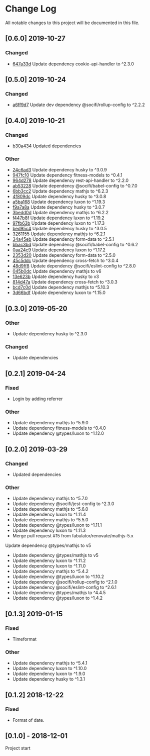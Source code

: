 # Change Log
All notable changes to this project will be documented in this file.

## [0.6.0] 2019-10-27
### Changed
- [647a33d](https://github.com/fabulator/garmin-api-handler/commit/647a33da38181c586c764d161ecbf5a72683917f) Update dependency cookie-api-handler to ^2.3.0

## [0.5.0] 2019-10-24
### Changed
- [a6ff9d7](https://github.com/fabulator/garmin-api-handler/commit/a6ff9d745ff15a8bad5d9b010d52ef68196f3ae1) Update dev dependency @socifi/rollup-config to ^2.2.2

## [0.4.0] 2019-10-21
### Changed
- [b30a434](https://github.com/fabulator/garmin-api-handler/commit/b30a434be480c835f3d9d759d87c75a10e6927d5) Updated dependencies

### Other
- [24c6ad3](https://github.com/fabulator/garmin-api-handler/commit/24c6ad3e17a8bdc18d881047b699b5039ddcd519) Update dependency husky to ^3.0.9
- [947fc10](https://github.com/fabulator/garmin-api-handler/commit/947fc10697c456c4aed1cee120664a5bf29f1557) Update dependency fitness-models to ^0.4.1
- [964d278](https://github.com/fabulator/garmin-api-handler/commit/964d278297a55edf1e1c7ce898a0c4780eea0ee2) Update dependency rest-api-handler to ^2.2.0
- [ab53228](https://github.com/fabulator/garmin-api-handler/commit/ab53228ce4b31ee96ec71cb19fd47c1a65b07a94) Update dependency @socifi/babel-config to ^0.7.0
- [6bb3cc2](https://github.com/fabulator/garmin-api-handler/commit/6bb3cc2b200dd462f16731ae0597a126415044c4) Update dependency mathjs to ^6.2.3
- [4f809dc](https://github.com/fabulator/garmin-api-handler/commit/4f809dc574d0be2e56ca43fe4388938119722936) Update dependency husky to ^3.0.8
- [a5ba168](https://github.com/fabulator/garmin-api-handler/commit/a5ba16822c389a2b1354125d2b752a1bce79e02f) Update dependency luxon to ^1.19.3
- [f9a7a8a](https://github.com/fabulator/garmin-api-handler/commit/f9a7a8aee884507ba73d5a7ea6f9da0d06d469e8) Update dependency husky to ^3.0.7
- [3bedd0d](https://github.com/fabulator/garmin-api-handler/commit/3bedd0d3abe94672b76f5b843942c4dca7cf8b22) Update dependency mathjs to ^6.2.2
- [f447b8f](https://github.com/fabulator/garmin-api-handler/commit/f447b8f8bca3daa793fa45cc9a12808f7d7d48f2) Update dependency luxon to ^1.19.2
- [97fb63b](https://github.com/fabulator/garmin-api-handler/commit/97fb63b2fe6c796c8d210119188899c692eb432b) Update dependency luxon to ^1.17.3
- [bed95c4](https://github.com/fabulator/garmin-api-handler/commit/bed95c47737b999a9159c5c842e0fe02dfe314c7) Update dependency husky to ^3.0.5
- [3261155](https://github.com/fabulator/garmin-api-handler/commit/3261155fdbc6b2b09ef0e8ebe8bdeaa784cdb883) Update dependency mathjs to ^6.2.1
- [34a45eb](https://github.com/fabulator/garmin-api-handler/commit/34a45eb1530f2d5e6c0985e89bac26c75a9f3023) Update dependency form-data to ^2.5.1
- [bbac3bd](https://github.com/fabulator/garmin-api-handler/commit/bbac3bd715ebd5a9cddb93e2d403a757d6af6a0d) Update dependency @socifi/babel-config to ^0.6.2
- [0aa24c9](https://github.com/fabulator/garmin-api-handler/commit/0aa24c9c80766c35df358ed8aa7ea90f707db1d4) Update dependency luxon to ^1.17.2
- [2353d20](https://github.com/fabulator/garmin-api-handler/commit/2353d207b9078870df547268b529586f14af2845) Update dependency form-data to ^2.5.0
- [45c5ddc](https://github.com/fabulator/garmin-api-handler/commit/45c5ddc74f6ab13eae8e7fc0390dd47d309158c8) Update dependency cross-fetch to ^3.0.4
- [48d9ff8](https://github.com/fabulator/garmin-api-handler/commit/48d9ff8e6453a291ea8377c55fc715210e124ab4) Update dependency @socifi/eslint-config to ^2.8.0
- [045b0dc](https://github.com/fabulator/garmin-api-handler/commit/045b0dc7cc6521b8987084303a187a69a293a558) Update dependency mathjs to v6
- [13e623b](https://github.com/fabulator/garmin-api-handler/commit/13e623b617489580b74ca447b2bcb07f267c24cd) Update dependency husky to v3
- [814d47a](https://github.com/fabulator/garmin-api-handler/commit/814d47a0bc63e829e7ccff1818aa4541b2e84432) Update dependency cross-fetch to ^3.0.3
- [bcd7c0d](https://github.com/fabulator/garmin-api-handler/commit/bcd7c0d215d38b3410834ff2d1317abdf681e464) Update dependency mathjs to ^5.10.3
- [3d66bdf](https://github.com/fabulator/garmin-api-handler/commit/3d66bdf692dfb09271742752097f7e06a79612e3) Update dependency luxon to ^1.15.0

## [0.3.0] 2019-05-20
### Other
- Update dependency husky to ^2.3.0

### Changed
- Update dependencies 

## [0.2.1] 2019-04-24
### Fixed
- Login by adding referrer

### Other
- Update dependency mathjs to ^5.9.0
- Update dependency fitness-models to ^0.4.0
- Update dependency @types/luxon to ^1.12.0

## [0.2.0] 2019-03-29
### Changed
- Updated dependencies

### Other
- Update dependency mathjs to ^5.7.0
- Update dependency @socifi/jest-config to ^2.3.0
- Update dependency mathjs to ^5.6.0
- Update dependency luxon to ^1.11.4
- Update dependency mathjs to ^5.5.0
- Update dependency @types/luxon to ^1.11.1
- Update dependency luxon to ^1.11.3
- Merge pull request #15 from fabulator/renovate/mathjs-5.x

Update dependency @types/mathjs to v5
- Update dependency @types/mathjs to v5
- Update dependency luxon to ^1.11.2
- Update dependency luxon to ^1.11.0
- Update dependency mathjs to ^5.4.2
- Update dependency @types/luxon to ^1.10.2
- Update dependency @socifi/rollup-config to ^2.1.0
- Update dependency @socifi/eslint-config to ^2.6.1
- Update dependency @types/mathjs to ^4.4.5
- Update dependency @types/luxon to ^1.4.2

## [0.1.3] 2019-01-15
### Fixed
- Timeformat

### Other
- Update dependency mathjs to ^5.4.1
- Update dependency luxon to ^1.10.0
- Update dependency luxon to ^1.9.0
- Update dependency husky to ^1.3.1

## [0.1.2] 2018-12-22
### Fixed
- Format of date.

## [0.1.0] - 2018-12-01
Project start
